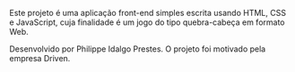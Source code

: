 Este projeto é uma aplicação front-end simples escrita usando HTML, CSS e JavaScript, cuja finalidade é um jogo do tipo quebra-cabeça em formato Web.

Desenvolvido por Philippe Idalgo Prestes.
O projeto foi motivado pela empresa Driven.
